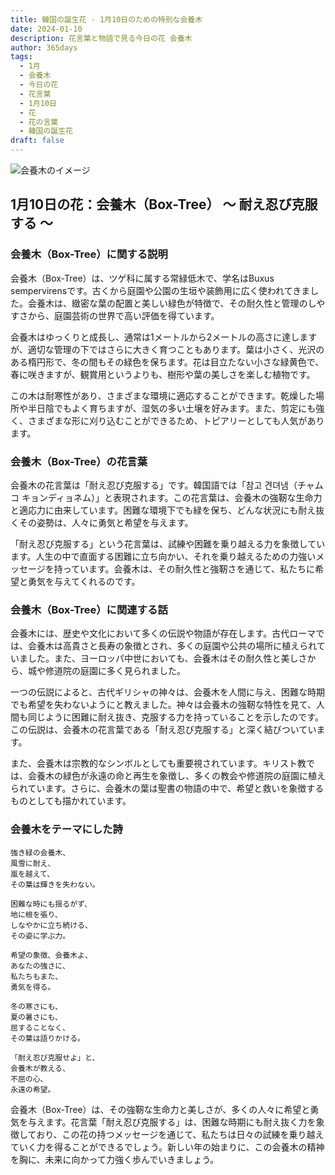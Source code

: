 ```yaml
---
title: 韓国の誕生花 - 1月10日のための特別な会養木
date: 2024-01-10
description: 花言葉と物語で見る今日の花 会養木
author: 365days
tags:
  - 1月
  - 会養木
  - 今日の花
  - 花言葉
  - 1月10日
  - 花
  - 花の言葉
  - 韓国の誕生花
draft: false
---
```




![会養木のイメージ](https://cdn.pixabay.com/photo/2017/10/26/18/49/boxwood-2892034_1280.jpg#center#center)


## 1月10日の花：会養木（Box-Tree） ～ 耐え忍び克服する ～

### 会養木（Box-Tree）に関する説明

会養木（Box-Tree）は、ツゲ科に属する常緑低木で、学名はBuxus sempervirensです。古くから庭園や公園の生垣や装飾用に広く使われてきました。会養木は、緻密な葉の配置と美しい緑色が特徴で、その耐久性と管理のしやすさから、庭園芸術の世界で高い評価を得ています。

会養木はゆっくりと成長し、通常は1メートルから2メートルの高さに達しますが、適切な管理の下ではさらに大きく育つこともあります。葉は小さく、光沢のある楕円形で、冬の間もその緑色を保ちます。花は目立たない小さな緑黄色で、春に咲きますが、観賞用というよりも、樹形や葉の美しさを楽しむ植物です。

この木は耐寒性があり、さまざまな環境に適応することができます。乾燥した場所や半日陰でもよく育ちますが、湿気の多い土壌を好みます。また、剪定にも強く、さまざまな形に刈り込むことができるため、トピアリーとしても人気があります。

### 会養木（Box-Tree）の花言葉

会養木の花言葉は「耐え忍び克服する」です。韓国語では「참고 견뎌냄（チャムコ キョンディョネム）」と表現されます。この花言葉は、会養木の強靭な生命力と適応力に由来しています。困難な環境下でも緑を保ち、どんな状況にも耐え抜くその姿勢は、人々に勇気と希望を与えます。

「耐え忍び克服する」という花言葉は、試練や困難を乗り越える力を象徴しています。人生の中で直面する困難に立ち向かい、それを乗り越えるための力強いメッセージを持っています。会養木は、その耐久性と強靭さを通じて、私たちに希望と勇気を与えてくれるのです。

### 会養木（Box-Tree）に関連する話

会養木には、歴史や文化において多くの伝説や物語が存在します。古代ローマでは、会養木は高貴さと長寿の象徴とされ、多くの庭園や公共の場所に植えられていました。また、ヨーロッパ中世においても、会養木はその耐久性と美しさから、城や修道院の庭園に多く見られました。

一つの伝説によると、古代ギリシャの神々は、会養木を人間に与え、困難な時期でも希望を失わないようにと教えました。神々は会養木の強靭な特性を見て、人間も同じように困難に耐え抜き、克服する力を持っていることを示したのです。この伝説は、会養木の花言葉である「耐え忍び克服する」と深く結びついています。

また、会養木は宗教的なシンボルとしても重要視されています。キリスト教では、会養木の緑色が永遠の命と再生を象徴し、多くの教会や修道院の庭園に植えられています。さらに、会養木の葉は聖書の物語の中で、希望と救いを象徴するものとしても描かれています。

### 会養木をテーマにした詩

	強き緑の会養木、  
	風雪に耐え、  
	嵐を越えて、  
	その葉は輝きを失わない。
	
	困難な時にも揺るがず、  
	地に根を張り、  
	しなやかに立ち続ける、  
	その姿に学ぶ力。
	
	希望の象徴、会養木よ、  
	あなたの強さに、  
	私たちもまた、  
	勇気を得る。
	
	冬の寒さにも、  
	夏の暑さにも、  
	屈することなく、  
	その葉は語りかける。
	
	「耐え忍び克服せよ」と、  
	会養木が教える、  
	不屈の心、  
	永遠の希望。

会養木（Box-Tree）は、その強靭な生命力と美しさが、多くの人々に希望と勇気を与えます。花言葉「耐え忍び克服する」は、困難な時期にも耐え抜く力を象徴しており、この花の持つメッセージを通じて、私たちは日々の試練を乗り越えていく力を得ることができるでしょう。新しい年の始まりに、この会養木の精神を胸に、未来に向かって力強く歩んでいきましょう。

